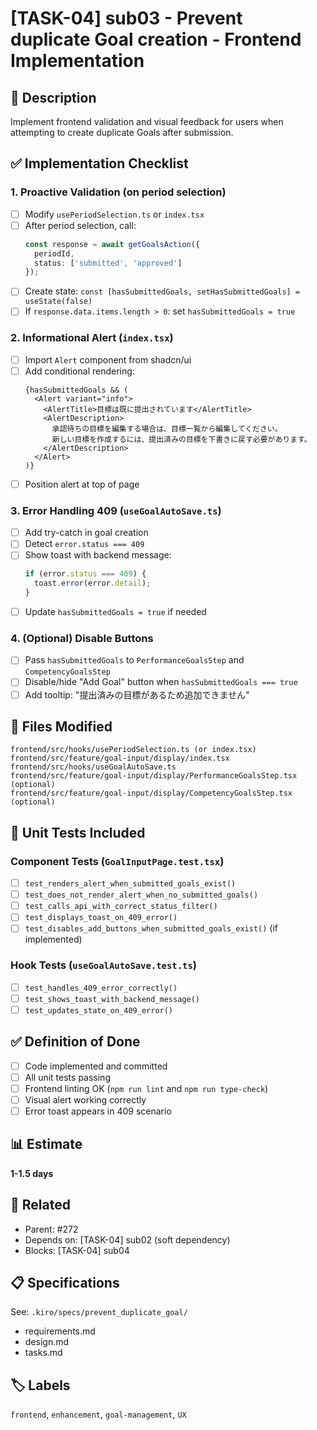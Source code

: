 # [TASK-04] sub03 - Prevent duplicate Goal creation - Frontend Implementation

## 📝 Description
Implement frontend validation and visual feedback for users when attempting to create duplicate Goals after submission.

## ✅ Implementation Checklist

### 1. Proactive Validation (on period selection)
- [ ] Modify `usePeriodSelection.ts` or `index.tsx`
- [ ] After period selection, call:
  ```typescript
  const response = await getGoalsAction({
    periodId,
    status: ['submitted', 'approved']
  });
  ```
- [ ] Create state: `const [hasSubmittedGoals, setHasSubmittedGoals] = useState(false)`
- [ ] If `response.data.items.length > 0`: set `hasSubmittedGoals = true`

### 2. Informational Alert (`index.tsx`)
- [ ] Import `Alert` component from shadcn/ui
- [ ] Add conditional rendering:
  ```tsx
  {hasSubmittedGoals && (
    <Alert variant="info">
      <AlertTitle>目標は既に提出されています</AlertTitle>
      <AlertDescription>
        承認待ちの目標を編集する場合は、目標一覧から編集してください。
        新しい目標を作成するには、提出済みの目標を下書きに戻す必要があります。
      </AlertDescription>
    </Alert>
  )}
  ```
- [ ] Position alert at top of page

### 3. Error Handling 409 (`useGoalAutoSave.ts`)
- [ ] Add try-catch in goal creation
- [ ] Detect `error.status === 409`
- [ ] Show toast with backend message:
  ```typescript
  if (error.status === 409) {
    toast.error(error.detail);
  }
  ```
- [ ] Update `hasSubmittedGoals = true` if needed

### 4. (Optional) Disable Buttons
- [ ] Pass `hasSubmittedGoals` to `PerformanceGoalsStep` and `CompetencyGoalsStep`
- [ ] Disable/hide "Add Goal" button when `hasSubmittedGoals === true`
- [ ] Add tooltip: "提出済みの目標があるため追加できません"

## 📁 Files Modified
```
frontend/src/hooks/usePeriodSelection.ts (or index.tsx)
frontend/src/feature/goal-input/display/index.tsx
frontend/src/hooks/useGoalAutoSave.ts
frontend/src/feature/goal-input/display/PerformanceGoalsStep.tsx (optional)
frontend/src/feature/goal-input/display/CompetencyGoalsStep.tsx (optional)
```

## 🧪 Unit Tests Included

### Component Tests (`GoalInputPage.test.tsx`)
- [ ] `test_renders_alert_when_submitted_goals_exist()`
- [ ] `test_does_not_render_alert_when_no_submitted_goals()`
- [ ] `test_calls_api_with_correct_status_filter()`
- [ ] `test_displays_toast_on_409_error()`
- [ ] `test_disables_add_buttons_when_submitted_goals_exist()` (if implemented)

### Hook Tests (`useGoalAutoSave.test.ts`)
- [ ] `test_handles_409_error_correctly()`
- [ ] `test_shows_toast_with_backend_message()`
- [ ] `test_updates_state_on_409_error()`

## ✅ Definition of Done
- [ ] Code implemented and committed
- [ ] All unit tests passing
- [ ] Frontend linting OK (`npm run lint` and `npm run type-check`)
- [ ] Visual alert working correctly
- [ ] Error toast appears in 409 scenario

## 📊 Estimate
**1-1.5 days**

## 🔗 Related
- Parent: #272
- Depends on: [TASK-04] sub02 (soft dependency)
- Blocks: [TASK-04] sub04

## 📋 Specifications
See: `.kiro/specs/prevent_duplicate_goal/`
- requirements.md
- design.md
- tasks.md

## 🏷️ Labels
`frontend`, `enhancement`, `goal-management`, `UX`
